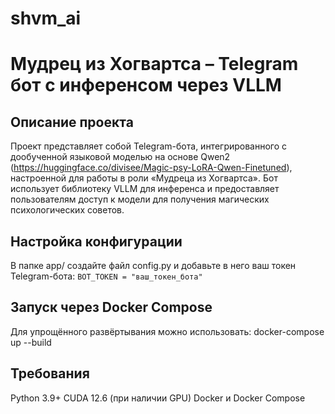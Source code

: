 # shvm_ai

# Мудрец из Хогвартса – Telegram бот с инференсом через VLLM
##  Описание проекта
Проект представляет собой Telegram-бота, интегрированного с дообученной языковой моделью на основе Qwen2 (https://huggingface.co/divisee/Magic-psy-LoRA-Qwen-Finetuned), настроенной для работы в роли «Мудреца из Хогвартса». Бот использует библиотеку VLLM для инференса и предоставляет пользователям доступ к модели для получения магических психологических советов.


## Настройка конфигурации
В папке app/ создайте файл config.py и добавьте в него ваш токен Telegram-бота:
```BOT_TOKEN = "ваш_токен_бота"```

## Запуск через Docker Compose
Для упрощённого развёртывания можно использовать:
docker-compose up --build


## Требования
Python 3.9+
CUDA 12.6 (при наличии GPU)
Docker и Docker Compose
